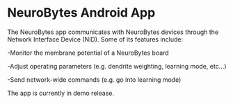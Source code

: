 # NeuroBytes Android App

The NeuroBytes app communicates with NeuroBytes devices through the Network Interface Device (NID). Some of its features include:

-Monitor the membrane potential of a NeuroBytes board

-Adjust operating parameters (e.g. dendrite weighting, learning mode, etc...)

-Send network-wide commands (e.g. go into learning mode)

The app is currently in demo release.
